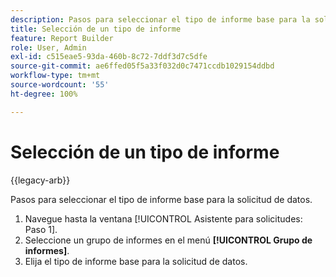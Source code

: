 ```yaml
---
description: Pasos para seleccionar el tipo de informe base para la solicitud de datos.
title: Selección de un tipo de informe
feature: Report Builder
role: User, Admin
exl-id: c515eae5-93da-460b-8c72-7ddf3d7c5dfe
source-git-commit: ae6ffed05f5a33f032d0c7471ccdb1029154ddbd
workflow-type: tm+mt
source-wordcount: '55'
ht-degree: 100%

---
```


# Selección de un tipo de informe

{{legacy-arb}}

Pasos para seleccionar el tipo de informe base para la solicitud de datos.

1. Navegue hasta la ventana [!UICONTROL Asistente para solicitudes: Paso 1].
1. Seleccione un grupo de informes en el menú **[!UICONTROL Grupo de informes]**.
1. Elija el tipo de informe base para la solicitud de datos.
